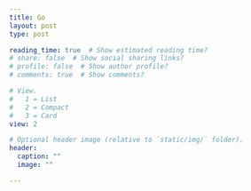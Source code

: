 ```yaml
---
title: Go
layout: post
type: post

reading_time: true  # Show estimated reading time?
# share: false  # Show social sharing links?
# profile: false  # Show author profile?
# comments: true  # Show comments?

# View.
#   1 = List
#   2 = Compact
#   3 = Card
view: 2

# Optional header image (relative to `static/img/` folder).
header:
  caption: ""
  image: ""

---
```


